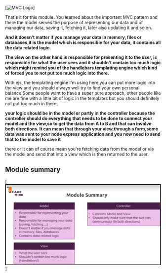 [![MVC Logo](https://encrypted-tbn0.gstatic.com/images?q=tbn:ANd9GcRcrcEcAb6BD4JsjVBPMo73e63AfIXak9qXlogJTJ0QZ3ouXyYORK2zzvEvAsaG3MMsJic&usqp=CAU)]

That's it for this module. You learned about the important MVC pattern and there the model serves the purpose
of representing our data and of managing our data, saving it, fetching it, later also updating it and so
on. 

**And it doesn't matter if you manage your data in memory, files or databases,it is the model which is responsible for your data,
it contains all the data related logic.**

**The view on the other hand is responsible for presenting it to the user, is responsible for what the
user sees and it shouldn't contain too much logic which might remind you of the handlebars templating
engine which kind of forced you to not put too much logic into there.**

With ejs, the templating engine I'm using here,you can put more logic into the view and you should always well try to find your own personal balance.Some people want to have a super pure approach, other people like me are fine with a little bit of logic
in the templates but you should definitely not put too much in there,

**your logic should be in the model or partly in the controller because the controller should do everything that needs to be done to connect your model and the view,so to get the data from A to B and that can involve both directions. It can mean that through your view,through a form,some data was sent to your node express application and you now need to send that to the model to save it**

there or it can of course mean you're fetching data from the model or via the model and send that into a view
which is then returned to the user.

## Module summary

[![Express Logo](https://github.com/SajeewaGarusinghe/node-js-second/blob/main/sec_07/MVC.png)]
